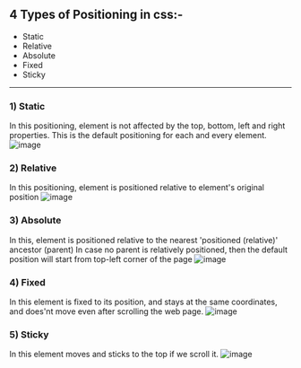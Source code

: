 ## 4 Types of Positioning in css:- 
- Static 
- Relative
- Absolute 
- Fixed 
- Sticky 
-------------
### 1) Static 
In this positioning, element is not affected by the top, bottom, left and right properties.
This is the default positioning for each and every element.
![image](https://user-images.githubusercontent.com/124666305/236851386-c5bc7627-bc13-4a2e-afd2-b24a3f96f976.png)

### 2) Relative 
In this positioning, element is positioned relative to element's original position
![image](https://user-images.githubusercontent.com/124666305/236851452-862cc818-e0fb-4e4a-b2c7-61886a8650d3.png)


### 3) Absolute 
In this, element is positioned relative to the nearest 'positioned (relative)' ancestor (parent)
In case no parent is relatively positioned, then the default position will start from top-left corner of the page
![image](https://user-images.githubusercontent.com/124666305/236852107-ebb79d27-df0c-4749-a853-c90102246a1b.png)

### 4) Fixed 
In this element is fixed to its position, and stays at the same coordinates, and does'nt move even after scrolling the web page.
![image](https://user-images.githubusercontent.com/124666305/236852168-e1238688-f2a1-4669-8561-9d7d0d999672.png)

### 5) Sticky
In this element moves and sticks to the top if we scroll it.
![image](https://user-images.githubusercontent.com/124666305/236852317-0ddfa212-24b1-4d47-853d-9a12daa436e6.png)


